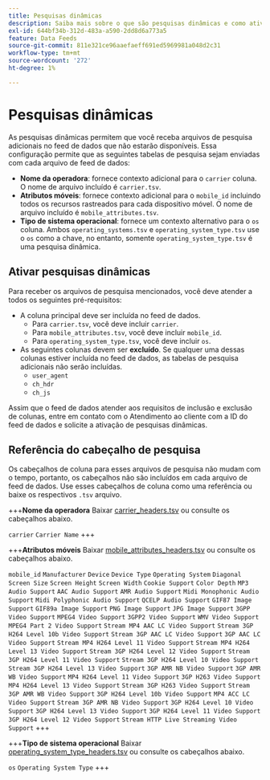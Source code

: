 ```yaml
---
title: Pesquisas dinâmicas
description: Saiba mais sobre o que são pesquisas dinâmicas e como ativá-las. Inclui operadoras, atributos móveis e tipos de sistema operacional.
exl-id: 644bf34b-312d-483a-a590-2dd8d6a773a5
feature: Data Feeds
source-git-commit: 811e321ce96aaefaeff691ed5969981a048d2c31
workflow-type: tm+mt
source-wordcount: '272'
ht-degree: 1%

---
```


# Pesquisas dinâmicas

As pesquisas dinâmicas permitem que você receba arquivos de pesquisa adicionais no feed de dados que não estarão disponíveis. Essa configuração permite que as seguintes tabelas de pesquisa sejam enviadas com cada arquivo de feed de dados:

* **Nome da operadora**: fornece contexto adicional para o `carrier` coluna. O nome de arquivo incluído é `carrier.tsv`.
* **Atributos móveis**: fornece contexto adicional para o `mobile_id` incluindo todos os recursos rastreados para cada dispositivo móvel. O nome de arquivo incluído é `mobile_attributes.tsv`.
* **Tipo de sistema operacional**: fornece um contexto alternativo para o `os` coluna. Ambos `operating_systems.tsv` e `operating_system_type.tsv` use o `os` como a chave, no entanto, somente `operating_system_type.tsv` é uma pesquisa dinâmica.

## Ativar pesquisas dinâmicas

Para receber os arquivos de pesquisa mencionados, você deve atender a todos os seguintes pré-requisitos:

* A coluna principal deve ser incluída no feed de dados.
   * Para `carrier.tsv`, você deve incluir `carrier`.
   * Para `mobile_attributes.tsv`, você deve incluir `mobile_id`.
   * Para `operating_system_type.tsv`, você deve incluir `os`.
* As seguintes colunas devem ser **excluído**. Se qualquer uma dessas colunas estiver incluída no feed de dados, as tabelas de pesquisa adicionais não serão incluídas.
   * `user_agent`
   * `ch_hdr`
   * `ch_js`

Assim que o feed de dados atender aos requisitos de inclusão e exclusão de colunas, entre em contato com o Atendimento ao cliente com a ID do feed de dados e solicite a ativação de pesquisas dinâmicas.

## Referência do cabeçalho de pesquisa

Os cabeçalhos de coluna para esses arquivos de pesquisa não mudam com o tempo, portanto, os cabeçalhos não são incluídos em cada arquivo de feed de dados. Use esses cabeçalhos de coluna como uma referência ou baixe os respectivos `.tsv` arquivo.

+++**Nome da operadora**
Baixar [carrier_headers.tsv](assets/carrier_headers.tsv) ou consulte os cabeçalhos abaixo.

`carrier`
`Carrier Name`
+++

+++**Atributos móveis**
Baixar [mobile_attributes_headers.tsv](assets/mobile_attributes_headers.tsv) ou consulte os cabeçalhos abaixo.

`mobile_id`
`Manufacturer`
`Device`
`Device Type`
`Operating System`
`Diagonal Screen Size`
`Screen Height`
`Screen Width`
`Cookie Support`
`Color Depth`
`MP3 Audio Support`
`AAC Audio Support`
`AMR Audio Support`
`Midi Monophonic Audio Support`
`Midi Polyphonic Audio Support`
`QCELP Audio Support`
`GIF87 Image Support`
`GIF89a Image Support`
`PNG Image Support`
`JPG Image Support`
`3GPP Video Support`
`MPEG4 Video Support`
`3GPP2 Video Support`
`WMV Video Support`
`MPEG4 Part 2 Video Support`
`Stream MP4 AAC LC Video Support`
`Stream 3GP H264 Level 10b Video Support`
`Stream 3GP AAC LC Video Support`
`3GP AAC LC Video Support`
`Stream MP4 H264 Level 11 Video Support`
`Stream MP4 H264 Level 13 Video Support`
`Stream 3GP H264 Level 12 Video Support`
`Stream 3GP H264 Level 11 Video Support`
`Stream 3GP H264 Level 10 Video Support`
`Stream 3GP H264 Level 13 Video Support`
`3GP AMR NB Video Support`
`3GP AMR WB Video Support`
`MP4 H264 Level 11 Video Support`
`3GP H263 Video Support`
`MP4 H264 Level 13 Video Support`
`Stream 3GP H263 Video Support`
`Stream 3GP AMR WB Video Support`
`3GP H264 Level 10b Video Support`
`MP4 ACC LC Video Support`
`Stream 3GP AMR NB Video Support`
`3GP H264 Level 10 Video Support`
`3GP H264 Level 13 Video Support`
`3GP H264 Level 11 Video Support`
`3GP H264 Level 12 Video Support`
`Stream HTTP Live Streaming Video Support`
+++

+++**Tipo de sistema operacional**
Baixar [operating_system_type_headers.tsv](assets/operating_system_type_headers.tsv) ou consulte os cabeçalhos abaixo.

`os`
`Operating System Type`
+++
